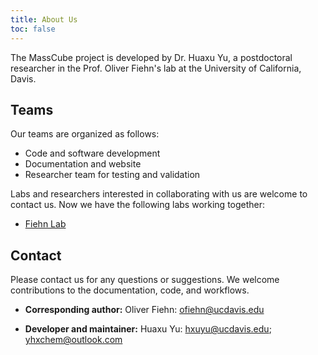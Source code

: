 ```yaml
---
title: About Us
toc: false
---
```


The MassCube project is developed by Dr. Huaxu Yu, a postdoctoral researcher in the Prof. Oliver Fiehn's lab at the University of California, Davis.

## Teams

Our teams are organized as follows:

- Code and software development
- Documentation and website
- Researcher team for testing and validation

Labs and researchers interested in collaborating with us are welcome to contact us. Now we have the following labs working together:

- [Fiehn Lab](https://fiehnlab.ucdavis.edu/)

## Contact

Please contact us for any questions or suggestions. We welcome contributions to the documentation, code, and workflows.

- **Corresponding author:** Oliver Fiehn: ofiehn@ucdavis.edu

- **Developer and maintainer:** Huaxu Yu: hxuyu@ucdavis.edu; yhxchem@outlook.com
